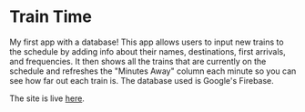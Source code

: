 # Train Time

My first app with a database! This app allows users to input new trains to the schedule by adding info about their names, destinations, first arrivals, and frequencies. It then shows all the trains that are currently on the schedule and refreshes the "Minutes Away" column each minute so you can see how far out each train is. The database used is Google's Firebase.

The site is live [here](https://victoriaashling.github.io/trainTime).
